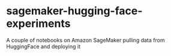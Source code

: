 # sagemaker-hugging-face-experiments
A couple of notebooks on Amazon SageMaker pulling data from HuggingFace and deploying it
